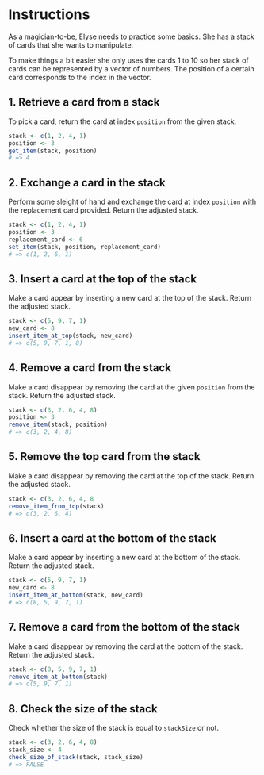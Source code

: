 # Instructions

As a magician-to-be, Elyse needs to practice some basics. She has
a stack of cards that she wants to manipulate.

To make things a bit easier she only uses the cards 1 to 10 so her stack of cards can be represented by a vector of numbers. 
The position of a certain card corresponds to the index in the vector. 

## 1. Retrieve a card from a stack

To pick a card, return the card at index `position` from the given stack.

```R
stack <- c(1, 2, 4, 1)
position <- 3
get_item(stack, position)
# => 4
```

## 2. Exchange a card in the stack

Perform some sleight of hand and exchange the card at index `position` with the replacement card provided.
Return the adjusted stack.

```R
stack <- c(1, 2, 4, 1)
position <- 3
replacement_card <- 6
set_item(stack, position, replacement_card)
# => c(1, 2, 6, 1)
```

## 3. Insert a card at the top of the stack

Make a card appear by inserting a new card at the top of the stack.
Return the adjusted stack.

```R
stack <- c(5, 9, 7, 1)
new_card <- 8
insert_item_at_top(stack, new_card)
# => c(5, 9, 7, 1, 8)
```

## 4. Remove a card from the stack

Make a card disappear by removing the card at the given `position` from the stack.
Return the adjusted stack.

```R
stack <- c(3, 2, 6, 4, 8)
position <- 3
remove_item(stack, position)
# => c(3, 2, 4, 8)
```

## 5. Remove the top card from the stack

Make a card disappear by removing the card at the top of the stack.
Return the adjusted stack.

```R
stack <- c(3, 2, 6, 4, 8
remove_item_from_top(stack)
# => c(3, 2, 6, 4)
```

## 6. Insert a card at the bottom of the stack

Make a card appear by inserting a new card at the bottom of the stack.
Return the adjusted stack.

```R
stack <- c(5, 9, 7, 1)
new_card <- 8
insert_item_at_bottom(stack, new_card)
# => c(8, 5, 9, 7, 1)
```

## 7. Remove a card from the bottom of the stack

Make a card disappear by removing the card at the bottom of the stack.
Return the adjusted stack.

```R
stack <- c(8, 5, 9, 7, 1)
remove_item_at_bottom(stack)
# => c(5, 9, 7, 1)
```

## 8. Check the size of the stack

Check whether the size of the stack is equal to `stackSize` or not.

```R
stack <- c(3, 2, 6, 4, 8)
stack_size <- 4
check_size_of_stack(stack, stack_size)
# => FALSE
```